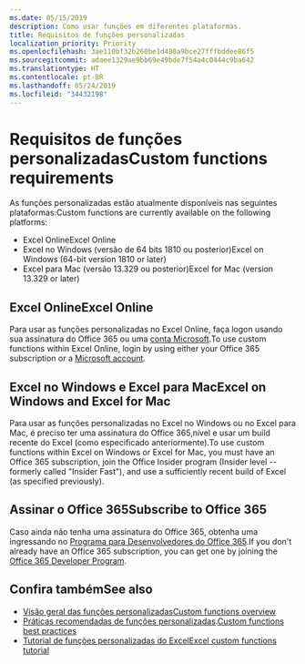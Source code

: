 ```yaml
---
ms.date: 05/15/2019
description: Como usar funções em diferentes plataformas.
title: Requisitos de funções personalizadas
localization_priority: Priority
ms.openlocfilehash: 3ae110bf32b260be1d480a9bce27fffbddee86f5
ms.sourcegitcommit: adaee1329ae9bb69e49bde7f54a4c0444c9ba642
ms.translationtype: HT
ms.contentlocale: pt-BR
ms.lasthandoff: 05/24/2019
ms.locfileid: "34432198"
---
```

# <a name="custom-functions-requirements"></a><span data-ttu-id="4ea2d-103">Requisitos de funções personalizadas</span><span class="sxs-lookup"><span data-stu-id="4ea2d-103">Custom functions requirements</span></span>

<span data-ttu-id="4ea2d-104">As funções personalizadas estão atualmente disponíveis nas seguintes plataformas:</span><span class="sxs-lookup"><span data-stu-id="4ea2d-104">Custom functions are currently available on the following platforms:</span></span>

- <span data-ttu-id="4ea2d-105">Excel Online</span><span class="sxs-lookup"><span data-stu-id="4ea2d-105">Excel Online</span></span>
- <span data-ttu-id="4ea2d-106">Excel no Windows (versão de 64 bits 1810 ou posterior)</span><span class="sxs-lookup"><span data-stu-id="4ea2d-106">Excel on Windows (64-bit version 1810 or later)</span></span>
- <span data-ttu-id="4ea2d-107">Excel para Mac (versão 13.329 ou posterior)</span><span class="sxs-lookup"><span data-stu-id="4ea2d-107">Excel for Mac (version 13.329 or later)</span></span>

## <a name="excel-online"></a><span data-ttu-id="4ea2d-108">Excel Online</span><span class="sxs-lookup"><span data-stu-id="4ea2d-108">Excel Online</span></span>
<span data-ttu-id="4ea2d-109">Para usar as funções personalizadas no Excel Online, faça logon usando sua assinatura do Office 365 ou uma [conta Microsoft](https://account.microsoft.com/account).</span><span class="sxs-lookup"><span data-stu-id="4ea2d-109">To use custom functions within Excel Online, login by using either your Office 365 subscription or a [Microsoft account](https://account.microsoft.com/account).</span></span>

## <a name="excel-on-windows-and-excel-for-mac"></a><span data-ttu-id="4ea2d-110">Excel no Windows e Excel para Mac</span><span class="sxs-lookup"><span data-stu-id="4ea2d-110">Excel on Windows and Excel for Mac</span></span>
<span data-ttu-id="4ea2d-111">Para usar as funções personalizadas no Excel no Windows ou no Excel para Mac, é preciso ter uma assinatura do Office 365,nível e usar um build recente do Excel (como especificado anteriormente).</span><span class="sxs-lookup"><span data-stu-id="4ea2d-111">To use custom functions within Excel on Windows or Excel for Mac, you must have an Office 365 subscription, join the Office Insider program (Insider level -- formerly called "Insider Fast"), and use a sufficiently recent build of Excel (as specified previously).</span></span>

## <a name="subscribe-to-office-365"></a><span data-ttu-id="4ea2d-112">Assinar o Office 365</span><span class="sxs-lookup"><span data-stu-id="4ea2d-112">Subscribe to Office 365</span></span>
<span data-ttu-id="4ea2d-113">Caso ainda não tenha uma assinatura do Office 365, obtenha uma ingressando no [Programa para Desenvolvedores do Office 365](https://developer.microsoft.com/pt-BR/office/dev-program).</span><span class="sxs-lookup"><span data-stu-id="4ea2d-113">If you don't already have an Office 365 subscription, you can get one by joining the [Office 365 Developer Program](https://developer.microsoft.com/en-us/office/dev-program).</span></span>

## <a name="see-also"></a><span data-ttu-id="4ea2d-114">Confira também</span><span class="sxs-lookup"><span data-stu-id="4ea2d-114">See also</span></span>
* [<span data-ttu-id="4ea2d-115">Visão geral das funções personalizadas</span><span class="sxs-lookup"><span data-stu-id="4ea2d-115">Custom functions overview</span></span>](custom-functions-overview.md)
* <span data-ttu-id="4ea2d-116">[Práticas recomendadas de funções personalizadas](custom-functions-best-practices.md).</span><span class="sxs-lookup"><span data-stu-id="4ea2d-116">[Custom functions best practices](custom-functions-best-practices.md)</span></span>
* [<span data-ttu-id="4ea2d-117">Tutorial de funções personalizadas do Excel</span><span class="sxs-lookup"><span data-stu-id="4ea2d-117">Excel custom functions tutorial</span></span>](../tutorials/excel-tutorial-create-custom-functions.md)
